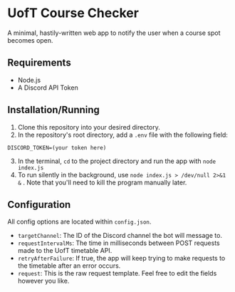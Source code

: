 # UofT Course Checker


A minimal, hastily-written web app to notify the user when a course spot becomes open.

## Requirements
- Node.js
- A Discord API Token


## Installation/Running

1. Clone this repository into your desired directory.
2. In the repository's root directory, add a `.env` file with the following field:
```env
DISCORD_TOKEN=(your token here)
```
3. In the terminal, `cd` to the project directory and run the app with `node index.js`
4. To run silently in the background, use `node index.js > /dev/null 2>&1 &` . Note that you'll need to kill the program manually later.


## Configuration

All config options are located within `config.json`.
- `targetChannel`: The ID of the Discord channel the bot will message to.
- `requestIntervalMs`: The time in milliseconds between POST requests made to the UofT timetable API.
- `retryAfterFailure`: If true, the app will keep trying to make requests to the timetable after an error occurs.
- `request`: This is the raw request template. Feel free to edit the fields however you like.